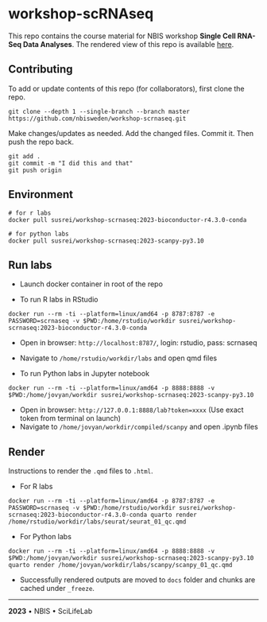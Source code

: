 # workshop-scRNAseq

This repo contains the course material for NBIS workshop **Single Cell RNA-Seq Data Analyses**. The rendered view of this repo is available [here](https://nbisweden.github.io/workshop-scrnaseq/).

## Contributing

To add or update contents of this repo (for collaborators), first clone the repo.

```
git clone --depth 1 --single-branch --branch master https://github.com/nbisweden/workshop-scrnaseq.git
```

Make changes/updates as needed. Add the changed files. Commit it. Then push the repo back.

```
git add .
git commit -m "I did this and that"
git push origin
```

## Environment

```
# for r labs
docker pull susrei/workshop-scrnaseq:2023-bioconductor-r4.3.0-conda

# for python labs
docker pull susrei/workshop-scrnaseq:2023-scanpy-py3.10
```

## Run labs

- Launch docker container in root of the repo

- To run R labs in RStudio

```
docker run --rm -ti --platform=linux/amd64 -p 8787:8787 -e PASSWORD=scrnaseq -v $PWD:/home/rstudio/workdir susrei/workshop-scrnaseq:2023-bioconductor-r4.3.0-conda
```

- Open in browser: `http://localhost:8787/`, login: rstudio, pass: scrnaseq
- Navigate to `/home/rstudio/workdir/labs` and open qmd files

- To run Python labs in Jupyter notebook

```
docker run --rm -ti --platform=linux/amd64 -p 8888:8888 -v $PWD:/home/jovyan/workdir susrei/workshop-scrnaseq:2023-scanpy-py3.10
```

- Open in browser: `http://127.0.0.1:8888/lab?token=xxxx` (Use exact token from terminal on launch)
- Navigate to `/home/jovyan/workdir/compiled/scanpy` and open .ipynb files

## Render

Instructions to render the `.qmd` files to `.html`.

- For R labs

```
docker run --rm -ti --platform=linux/amd64 -p 8787:8787 -e PASSWORD=scrnaseq -v $PWD:/home/rstudio/workdir susrei/workshop-scrnaseq:2023-bioconductor-r4.3.0-conda quarto render /home/rstudio/workdir/labs/seurat/seurat_01_qc.qmd
```

- For Python labs

```
docker run --rm -ti --platform=linux/amd64 -p 8888:8888 -v $PWD:/home/jovyan/workdir susrei/workshop-scrnaseq:2023-scanpy-py3.10 quarto render /home/jovyan/workdir/labs/scanpy/scanpy_01_qc.qmd
```

- Successfully rendered outputs are moved to `docs` folder and chunks are cached under `_freeze`.

---

**2023** • NBIS • SciLifeLab
